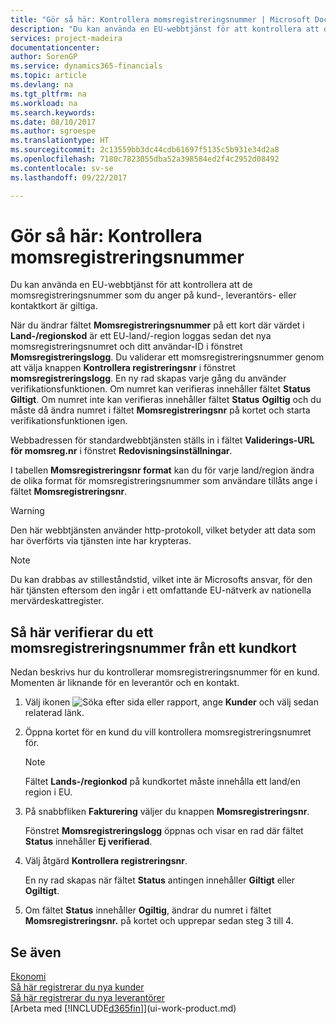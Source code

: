 ```yaml
---
title: "Gör så här: Kontrollera momsregistreringsnummer | Microsoft Docs"
description: "Du kan använda en EU-webbtjänst för att kontrollera att de momsregistreringsnummer som du anger på kund-, leverantörs- eller kontaktkort är giltiga."
services: project-madeira
documentationcenter: 
author: SorenGP
ms.service: dynamics365-financials
ms.topic: article
ms.devlang: na
ms.tgt_pltfrm: na
ms.workload: na
ms.search.keywords: 
ms.date: 08/10/2017
ms.author: sgroespe
ms.translationtype: HT
ms.sourcegitcommit: 2c13559bb3dc44cdb61697f5135c5b931e34d2a8
ms.openlocfilehash: 7180c7823055dba52a398584ed2f4c2952d08492
ms.contentlocale: sv-se
ms.lasthandoff: 09/22/2017

---
```

# <a name="how-to-verify-vat-registration-numbers"></a>Gör så här: Kontrollera momsregistreringsnummer
Du kan använda en EU-webbtjänst för att kontrollera att de momsregistreringsnummer som du anger på kund-, leverantörs- eller kontaktkort är giltiga.  

 När du ändrar fältet **Momsregistreringsnummer** på ett kort där värdet i **Land-/regionskod** är ett EU-land/-region loggas sedan det nya momsregistreringsnumret och ditt användar-ID i fönstret **Momsregistreringslogg**. Du validerar ett momsregistreringsnummer genom att välja knappen **Kontrollera registreringsnr** i fönstret **momsregistreringslogg**. En ny rad skapas varje gång du använder verifikationsfunktionen. Om numret kan verifieras innehåller fältet **Status** **Giltigt**. Om numret inte kan verifieras innehåller fältet **Status** **Ogiltig** och du måste då ändra numret i fältet **Momsregistreringsnr** på kortet och starta verifikationsfunktionen igen.  

 Webbadressen för standardwebbtjänsten ställs in i fältet **Validerings-URL för momsreg.nr** i fönstret **Redovisningsinställningar**.  

 I tabellen **Momsregistreringsnr format** kan du för varje land/region ändra de olika format för momsregistreringsnummer som användare tillåts ange i fältet **Momsregistreringsnr**.  

> [!WARNING]  
>  Den här webbtjänsten använder http-protokoll, vilket betyder att data som har överförts via tjänsten inte har krypteras.  

> [!NOTE]  
>  Du kan drabbas av stilleståndstid, vilket inte är Microsofts ansvar, för den här tjänsten eftersom den ingår i ett omfattande EU-nätverk av nationella mervärdeskattregister.  

## <a name="to-verify-a-vat-registration-number-from-a-customer-card"></a>Så här verifierar du ett momsregistreringsnummer från ett kundkort  
Nedan beskrivs hur du kontrollerar momsregistreringsnummer för en kund. Momenten är liknande för en leverantör och en kontakt.   
1.  Välj ikonen ![Söka efter sida eller rapport](media/ui-search/search_small.png "ikonen Söka efter sida eller rapport"), ange **Kunder** och välj sedan relaterad länk.  

2.  Öppna kortet för en kund du vill kontrollera momsregistreringsnumret för.  

    > [!NOTE]  
    >  Fältet **Lands-/regionkod** på kundkortet måste innehålla ett land/en region i EU.  
3.  På snabbfliken **Fakturering** väljer du knappen **Momsregistreringsnr**.  

    Fönstret **Momsregistreringslogg** öppnas och visar en rad där fältet **Status** innehåller **Ej verifierad**.  
4.  Välj åtgärd **Kontrollera registreringsnr**.  

     En ny rad skapas när fältet **Status** antingen innehåller **Giltigt** eller **Ogiltigt**.  
5.  Om fältet **Status** innehåller **Ogiltig**, ändrar du numret i fältet **Momsregistreringsnr.** på kortet och upprepar sedan steg 3 till 4.  

## <a name="see-also"></a>Se även  
[Ekonomi](finance.md)  
[Så här registrerar du nya kunder](sales-how-register-new-customers.md)  
[Så här registrerar du nya leverantörer](purchasing-how-register-new-vendors.md)  
[Arbeta med [!INCLUDE[d365fin](includes/d365fin_md.md)]](ui-work-product.md)

